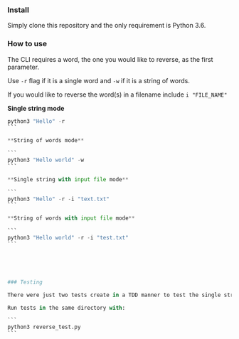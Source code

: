 ### Install

Simply clone this repository and the only requirement is Python 3.6.



### How to use



The CLI requires a word, the one you would like to reverse, as the first parameter. 

Use <code>-r</code> flag if it is a single word and <code>-w</code> if it is a string of words.

If you would like to reverse the word(s) in a filename include <code>i "FILE_NAME"</code>



**Single string mode**

``````python
python3 "Hello" -r
```

**String of words mode**

```
python3 "Hello world" -w
```

**Single string with input file mode**

```
python3 "Hello" -r -i "text.txt"
```

**String of words with input file mode**

```
python3 "Hello world" -r -i "test.txt"
```





### Testing

There were just two tests create in a TDD manner to test the single string reverse function and the string of words function.

Run tests in the same directory with:

```
python3 reverse_test.py
```


